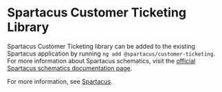 # Spartacus Customer Ticketing Library

Spartacus Customer Ticketing library can be added to the existing Spartacus application by running `ng add @spartacus/customer-ticketing`. For more information about Spartacus schematics, visit the [official Spartacus schematics documentation page](https://sap.github.io/spartacus-docs/schematics/).

For more information, see [Spartacus](https://github.com/SAP/spartacus).
